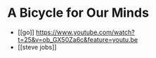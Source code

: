 # A Bicycle for Our Minds

- [[go]] https://www.youtube.com/watch?t=25&v=ob_GX50Za6c&feature=youtu.be
- [[steve jobs]]


